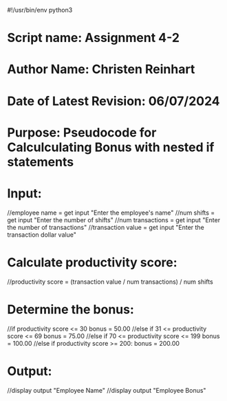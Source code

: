 #!/usr/bin/env python3

# Script name: Assignment 4-2
# Author Name: Christen Reinhart
# Date of Latest Revision: 06/07/2024
# Purpose: Pseudocode for Calculculating Bonus with nested if statements


# Input:

//employee name = get input "Enter the employee's name"
//num shifts = get input "Enter the number of shifts" 
//num transactions = get input "Enter the number of transactions"
//transaction value = get input "Enter the transaction dollar value" 

# Calculate productivity score:

//productivity score = (transaction value / num transactions) / num shifts

# Determine the bonus:

//if productivity score <= 30
    bonus = 50.00
//else if 31 <= productivity score <= 69
    bonus = 75.00
//else if 70 <= productivity score <= 199
    bonus = 100.00
//else if productivity score >= 200:
    bonus = 200.00

# Output:

//display output "Employee Name" 
//display output "Employee Bonus" 
